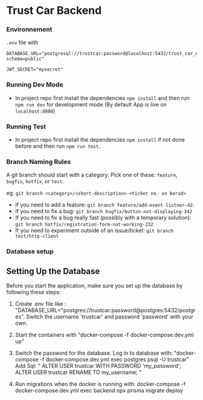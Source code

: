 # Trust Car Backend

### Environnement
`.env` file with


```
DATABASE_URL="postgresql://trustcar:password@localhost:5432/trust_car_dev_db?schema=public"

JWT_SECRET="mysecret"
```

### Running Dev Mode
- In project repo first install the dependencies `npm install` and then run `npm run dev` for development mode (By default App is live on `localhost:8080`)

### Running Test

- In project repo first install the dependencies `npm install` if not done before and then run `npm run test`.

### Branch Naming Rules

A git branch should start with a category. Pick one of these: `feature`, `bugfix`, `hotfix`, or `test`.

eg. `git branch <category>/<short-description>-<ticket no. on borad>`

* If you need to add a feature: `git branch feature/add-event-listner-42`.
* If you need to fix a bug: `git branch bugfix/button-not-displaying-342`
* If you need to fix a bug really fast (possibly with a temporary solution): `git branch hotfix/registration-form-not-working-232`
* If you need to experiment outside of an issue/ticket: `git branch test/http-client`


### Database setup

## Setting Up the Database

Before you start the application, make sure you set up the database by following these steps:

1. Create .env file like : "DATABASE_URL="postgres://trustcar:password@postgres:5432/postgres".
Switch the username 'trustcar' and password 'password' with your own.

2. Start the containers with "docker-compose -f docker-compose.dev.yml up"

3. Switch the password for the database.
Log in to database with: "docker-compose -f docker-compose.dev.yml exec postgres psql -U trustcar"
Add Sql: "
   ALTER USER trustcar WITH PASSWORD 'my_password';
   ALTER USER trustcar RENAME TO my_username;
"

4. Run migrations when the docker is running with:
docker-compose -f docker-compose.dev.yml exec backend npx prisma migrate deploy
